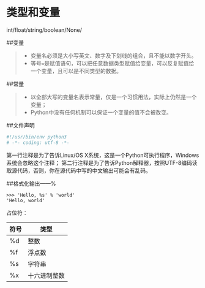 # 类型和变量
int/float/string/boolean/None/

##变量
>* 变量名必须是大小写英文、数字及下划线的组合，且不能以数字开头。
>* 等号`=`是赋值语句，可以把任意数据类型赋值给变量，可以反复赋值给一个变量，且可以是不同类型的数据。

##常量
>* 以全部大写的变量名表示常量，仅是一个习惯用法，实际上仍然是一个变量；
>* Python中没有任何机制可以保证一个变量的值不会被改变。

##文件声明

```python
#!/usr/bin/env python3
# -*- coding: utf-8 -*-

```
第一行注释是为了告诉Linux/OS X系统，这是一个Python可执行程序，Windows系统会忽略这个注释；
第二行注释是为了告诉Python解释器，按照UTF-8编码读取源代码，否则，你在源代码中写的中文输出可能会有乱码。


##格式化输出——%

```shell
>>> 'Hello, %s' % 'world'
'Hello, world'
```

占位符：

| 符号 | 类型 |
| --- |--- |
| %d | 整数 |
| %f | 浮点数 |
| %s | 字符串 |
| %x | 十六进制整数 |


